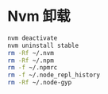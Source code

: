 # Nvm 卸载

```bash
nvm deactivate
nvm uninstall stable
rm -Rf ~/.nvm
rm -Rf ~/.npm
rm -f ~/.npmrc
rm -f ~/.node_repl_history
rm -Rf ~/.node-gyp
```

